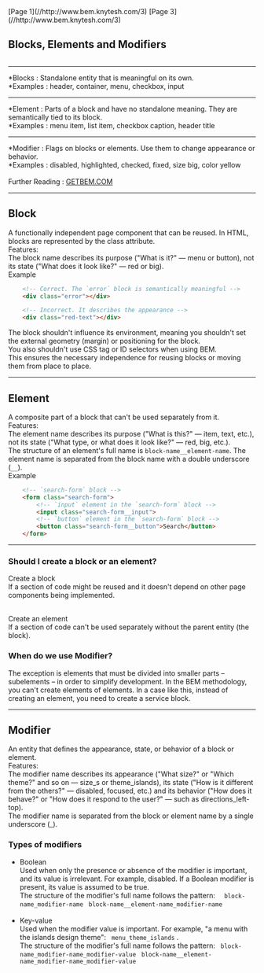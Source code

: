 <div>
  <span class='place-left'>[Page 1](//http://www.bem.knytesh.com/3)</span>
  <span class='place-right'>[Page 3](//http://www.bem.knytesh.com/3)</span>
</div>

## Blocks, Elements and Modifiers

<img href="../images/block.png">

<hr/>

*Blocks : Standalone entity that is meaningful on its own. <br/>
*Examples : header, container, menu, checkbox, input<br/>

<hr/>

*Element : Parts of a block and have no standalone meaning. They are semantically tied to its block. <br/>
*Examples : menu item, list item, checkbox caption, header title<br/>

<hr/>

*Modifier : Flags on blocks or elements. Use them to change appearance or behavior. <br/>
*Examples : disabled, highlighted, checked, fixed, size big, color yellow<br/>
<br>
Further Reading : [GETBEM.COM](//http://getbem.com/introduction/)

<hr/>

## Block
A functionally independent page component that can be reused. In HTML, blocks are represented by the class attribute.<br/>
Features:<br/>
The block name describes its purpose ("What is it?" — menu or button), not its state ("What does it look like?" — red or big).<br/>
Example<br/>
```html
    <!-- Correct. The `error` block is semantically meaningful -->
    <div class="error"></div>

    <!-- Incorrect. It describes the appearance -->
    <div class="red-text"></div>
```
The block shouldn't influence its environment, meaning you shouldn't set the external geometry (margin) or positioning for the block.<br/>
You also shouldn't use CSS tag or ID selectors when using BEM.<br/>
This ensures the necessary independence for reusing blocks or moving them from place to place.<br/>

<hr/>

## Element
A composite part of a block that can't be used separately from it.<br/>
Features:<br/>
The element name describes its purpose ("What is this?" — item, text, etc.), not its state ("What type, or what does it look like?" — red, big, etc.).<br/>
The structure of an element's full name is ``` block-name__element-name ```. The element name is separated from the block name with a double underscore (```__```).<br/>
Example<br/>
```html
    <!-- `search-form` block -->
    <form class="search-form">
        <!-- `input` element in the `search-form` block -->
        <input class="search-form__input">
        <!-- `button` element in the `search-form` block -->
        <button class="search-form__button">Search</button>
    </form>
```

<hr/>

### Should I create a block or an element?
Create a block<br/>
If a section of code might be reused and it doesn't depend on other page components being implemented.<br/><br/>

Create an element<br/>
If a section of code can't be used separately without the parent entity (the block).<br/>

### When do we use Modifier?
The exception is elements that must be divided into smaller parts – subelements – in order to simplify development. In the BEM methodology, you can't create elements of elements. In a case like this, instead of creating an element, you need to create a service block.<br/>

<hr/>

## Modifier

An entity that defines the appearance, state, or behavior of a block or element.<br/>
Features:<br/>
The modifier name describes its appearance ("What size?" or "Which theme?" and so on — size_s or theme_islands), its state ("How is it different from the others?" — disabled, focused, etc.) and its behavior ("How does it behave?" or "How does it respond to the user?" — such as directions_left-top).<br/>
The modifier name is separated from the block or element name by a single underscore (_).<br/>

### Types of modifiers
* Boolean<br/>
Used when only the presence or absence of the modifier is important, and its value is irrelevant. For example, disabled. If a Boolean modifier is present, its value is assumed to be true.<br/>
The structure of the modifier's full name follows the pattern:
```  block-name_modifier-name```
``` block-name__element-name_modifier-name```
<br/><br/>
* Key-value<br/>
Used when the modifier value is important. For example, "a menu with the islands design theme": ``` menu_theme_islands``` .<br/>
The structure of the modifier's full name follows the pattern:
``` block-name_modifier-name_modifier-value```
``` block-name__element-name_modifier-name_modifier-value```
